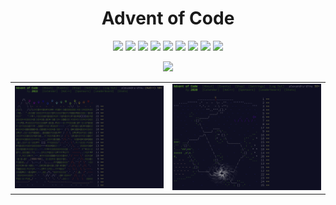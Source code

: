 <h1 align="center">Advent of Code</h1>

<p align="center">
<!-- MDUP:BEG (RUN:./.scripts/gen_badges.py --link-to-dir) -->
<a href="./2023"><img src="https://img.shields.io/badge/2023-10%20stars-c62917"></img></a>
<a href="./2022"><img src="https://img.shields.io/badge/2022-50%20stars-239323"></img></a>
<a href="./2021"><img src="https://img.shields.io/badge/2021-40%20stars-4c7920"></img></a>
<a href="./2020"><img src="https://img.shields.io/badge/2020-50%20stars-239323"></img></a>
<a href="./2019"><img src="https://img.shields.io/badge/2019-7%20stars-d22116"></img></a>
<a href="./2018"><img src="https://img.shields.io/badge/2018-2%20stars-e71415"></img></a>
<a href="./2017"><img src="https://img.shields.io/badge/2017-4%20stars-df1a15"></img></a>
<a href="./2016"><img src="https://img.shields.io/badge/2016-4%20stars-df1a15"></img></a>
<a href="./2015"><img src="https://img.shields.io/badge/2015-4%20stars-df1a15"></img></a>
<!-- MDUP:END -->
</p>

<p align="center">
<a href="https://github.com/alexandru-dinu/advent-of-code/actions/workflows/tests.yml">
    <img src="https://github.com/alexandru-dinu/advent-of-code/actions/workflows/tests.yml/badge.svg">
    </img>
</a>
</p>

<table border="0">
    <tr>
        <td><img src="./.assets/aoc-2022.png"></img></td>
        <td><img src="./.assets/aoc-2020.png"></img></td>
    </tr>
</table>
